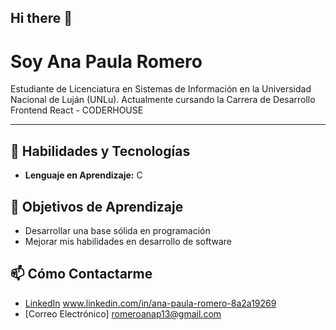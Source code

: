 ## Hi there 👋

#  Soy Ana Paula Romero

Estudiante de Licenciatura en Sistemas de Información en la Universidad Nacional de Luján (UNLu). 
Actualmente cursando la Carrera de Desarrollo Frontend React - CODERHOUSE

---

## 🚀 Habilidades y Tecnologías
- **Lenguaje en Aprendizaje:** C

## 🎯 Objetivos de Aprendizaje
- Desarrollar una base sólida en programación
- Mejorar mis habilidades en desarrollo de software

## 📫 Cómo Contactarme
- [LinkedIn](#) www.linkedin.com/in/ana-paula-romero-8a2a19269
- [Correo Electrónico] romeroanap13@gmail.com
